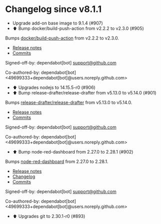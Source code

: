 # Changelog since v8.1.1
- Upgrade add-on base image to 9.1.4 (#907) 
- ⬆️ Bump docker/build-push-action from v2.2.2 to v2.3.0 (#905)

Bumps [docker/build-push-action](https://github.com/docker/build-push-action) from v2.2.2 to v2.3.0.
- [Release notes](https://github.com/docker/build-push-action/releases)
- [Commits](https://github.com/docker/build-push-action/compare/v2.2.2...9379083e426e2e84abb80c8c091f5cdeb7d3fd7a)

Signed-off-by: dependabot[bot] <support@github.com>

Co-authored-by: dependabot[bot] <49699333+dependabot[bot]@users.noreply.github.com> 
- ⬆ Upgrades nodejs to 14.15.5-r0 (#906) 
- ⬆️ Bump release-drafter/release-drafter from v5.13.0 to v5.14.0 (#901)

Bumps [release-drafter/release-drafter](https://github.com/release-drafter/release-drafter) from v5.13.0 to v5.14.0.
- [Release notes](https://github.com/release-drafter/release-drafter/releases)
- [Commits](https://github.com/release-drafter/release-drafter/compare/v5.13.0...e5ccf147077e46b0225a80bbe314d795d77bb7a2)

Signed-off-by: dependabot[bot] <support@github.com>

Co-authored-by: dependabot[bot] <49699333+dependabot[bot]@users.noreply.github.com> 
- ⬆️ Bump node-red-dashboard from 2.27.0 to 2.28.1 (#902)

Bumps [node-red-dashboard](https://github.com/node-red/node-red-dashboard) from 2.27.0 to 2.28.1.
- [Release notes](https://github.com/node-red/node-red-dashboard/releases)
- [Changelog](https://github.com/node-red/node-red-dashboard/blob/master/CHANGELOG.md)
- [Commits](https://github.com/node-red/node-red-dashboard/compare/2.27.0...2.28.1)

Signed-off-by: dependabot[bot] <support@github.com>

Co-authored-by: dependabot[bot] <49699333+dependabot[bot]@users.noreply.github.com> 
- ⬆ Upgrades git to 2.30.1-r0 (#893) 
